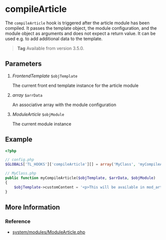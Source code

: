 # compileArticle

The `compileArticle` hook is triggered after the article module has been 
compiled. It passes the template object, the module configuration, and the 
module object as arguments and does not expect a return value. It can be used 
e.g. to add additional data to the template.

> **Tag** Available from version 3.5.0.


## Parameters

1. *FrontendTemplate* `$objTemplate`

    The current front end template instance for the article module

2. *array* `$arrData`

    An associative array with the module configuration

3. *ModuleArticle* `$objModule`

    The current module instance


## Example

```php
<?php

// config.php
$GLOBALS['TL_HOOKS']['compileArticle'][] = array('MyClass', 'myCompileArticle');

// MyClass.php
public function myCompileArticle($objTemplate, $arrData, $objModule)
{
    $objTemplate->customContent = '<p>This will be available in mod_article.html5 via $this->customContent</p>';
}
```


## More Information


### Reference

- [system/modules/ModuleArticle.php](https://github.com/contao/core/blob/3.5.0/system/modules/core/modules/ModuleArticle.php#L267)